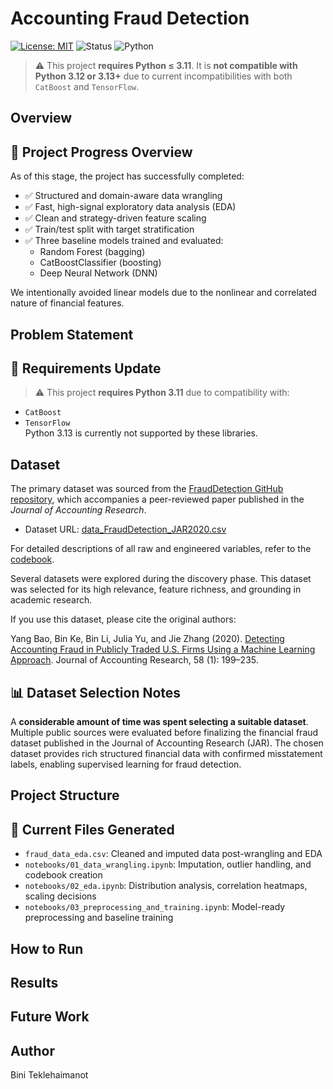 
# Accounting Fraud Detection

[![License: MIT](https://img.shields.io/badge/License-MIT-blue.svg)](LICENSE)
![Status](https://img.shields.io/badge/status-in--progress-yellow)
![Python](https://img.shields.io/badge/python-3.11%20or%20lower-critical)

> ⚠️ This project **requires Python ≤ 3.11**. It is **not compatible with Python 3.12 or 3.13+** due to current incompatibilities with both `CatBoost` and `TensorFlow`.

## Overview

## 🚀 Project Progress Overview

As of this stage, the project has successfully completed:

- ✅ Structured and domain-aware data wrangling
- ✅ Fast, high-signal exploratory data analysis (EDA)
- ✅ Clean and strategy-driven feature scaling
- ✅ Train/test split with target stratification
- ✅ Three baseline models trained and evaluated:
  - Random Forest (bagging)
  - CatBoostClassifier (boosting)
  - Deep Neural Network (DNN)

We intentionally avoided linear models due to the nonlinear and correlated nature of financial features.

## Problem Statement

## 🧪 Requirements Update

> ⚠️ This project **requires Python 3.11** due to compatibility with:
- `CatBoost`
- `TensorFlow`  
Python 3.13 is currently not supported by these libraries.

## Dataset
The primary dataset was sourced from the [FraudDetection GitHub repository](https://github.com/JarFraud/FraudDetection), which accompanies a peer-reviewed paper published in the *Journal of Accounting Research*.

- Dataset URL: [data_FraudDetection_JAR2020.csv](https://raw.githubusercontent.com/JarFraud/FraudDetection/refs/heads/master/data_FraudDetection_JAR2020.csv)

For detailed descriptions of all raw and engineered variables, refer to the [codebook](https://github.com/BTExpress1/accounting-fraud-detection/blob/91c49a5ff1a04842bdc0ad81e0b3f0098035ed07/docs/codebook.md).

Several datasets were explored during the discovery phase. This dataset was selected for its high relevance, feature richness, and grounding in academic research.

If you use this dataset, please cite the original authors:

Yang Bao, Bin Ke, Bin Li, Julia Yu, and Jie Zhang (2020). [Detecting Accounting Fraud in Publicly Traded U.S. Firms Using a Machine Learning Approach](https://onlinelibrary.wiley.com/doi/10.1111/1475-679X.12292). Journal of Accounting Research, 58 (1): 199–235.

## 📊 Dataset Selection Notes

A **considerable amount of time was spent selecting a suitable dataset**. Multiple public sources were evaluated before finalizing the financial fraud dataset published in the Journal of Accounting Research (JAR). The chosen dataset provides rich structured financial data with confirmed misstatement labels, enabling supervised learning for fraud detection.

## Project Structure

## 📁 Current Files Generated

- `fraud_data_eda.csv`: Cleaned and imputed data post-wrangling and EDA
- `notebooks/01_data_wrangling.ipynb`: Imputation, outlier handling, and codebook creation
- `notebooks/02_eda.ipynb`: Distribution analysis, correlation heatmaps, scaling decisions
- `notebooks/03_preprocessing_and_training.ipynb`: Model-ready preprocessing and baseline training

## How to Run

## Results

## Future Work

## Author

Bini Teklehaimanot

